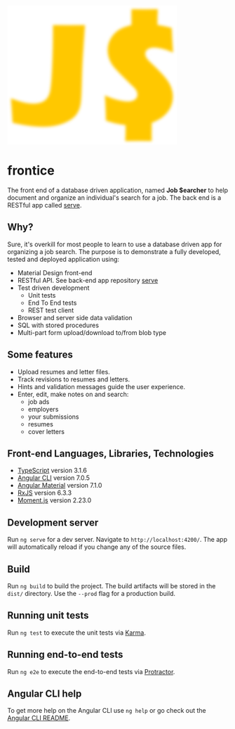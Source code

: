 ![Job Searcher](JobSearcher.png)
# frontice

The front end of a database driven application, named **Job $earcher** to help document and organize an individual's search for a job. The back end is a RESTful app called [serve](https://github.com/expertcompsci/serve).

## Why?

Sure, it's overkill for most people to learn to use a database driven app for organizing a job search. The purpose is to demonstrate a fully developed, tested and deployed application using:

* Material Design front-end
* RESTful API. See back-end app repository [serve](https://github.com/expertcompsci/serve)
* Test driven development
  * Unit tests
  * End To End tests
  * REST test client
* Browser and server side data validation
* SQL with stored procedures
* Multi-part form upload/download to/from blob type

## Some features

* Upload resumes and letter files.
* Track revisions to resumes and letters.
* Hints and validation messages guide the user experience.
* Enter, edit, make notes on and search:
  * job ads
  * employers
  * your submissions
  * resumes
  * cover letters

## Front-end Languages, Libraries, Technologies

* [TypeScript](https://www.typescriptlang.org/) version 3.1.6
* [Angular CLI](https://github.com/angular/angular-cli) version 7.0.5
* [Angular Material](https://material.angular.io/) version 7.1.0
* [RxJS](https://rxjs-dev.firebaseapp.com/) version 6.3.3
* [Moment.js](https://momentjs.com/) version 2.23.0

## Development server

Run `ng serve` for a dev server. Navigate to `http://localhost:4200/`. The app will automatically reload if you change any of the source files.

## Build

Run `ng build` to build the project. The build artifacts will be stored in the `dist/` directory. Use the `--prod` flag for a production build.

## Running unit tests

Run `ng test` to execute the unit tests via [Karma](https://karma-runner.github.io).

## Running end-to-end tests

Run `ng e2e` to execute the end-to-end tests via [Protractor](http://www.protractortest.org/).

## Angular CLI help

To get more help on the Angular CLI use `ng help` or go check out the [Angular CLI README](https://github.com/angular/angular-cli/blob/master/README.md).
